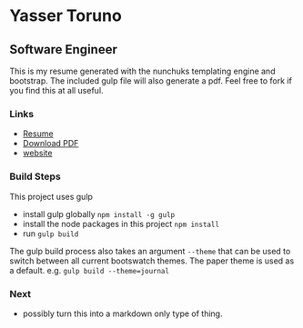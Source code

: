 # Yasser Toruno
## Software Engineer

This is my resume generated with the nunchuks templating engine and bootstrap.
The included gulp file will also generate a pdf. Feel free to fork if you find
this at all useful.

### Links
* [Resume](resume.yassi.io)
* [Download PDF](resume.yassi.io/yasser_toruno_resume.pdf)
* [website](yassi.io)

### Build Steps
This project uses gulp
* install gulp globally `npm install -g gulp`
* install the node packages in this project `npm install`
* run `gulp build`

The gulp build process also takes an argument `--theme` that can be used to
switch between all current bootswatch themes. The paper theme is used as a
default. e.g. `gulp build --theme=journal`

### Next
* possibly turn this into a markdown only type of thing.
